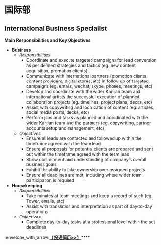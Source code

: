# 国际部

## **International Business Specialist**

**Main Responsibilities and Key Objectives**

* **Business**
  * _Responsibilities_
    * Coordinate and execute targeted campaigns for lead conversion as per defined strategies and tactics (eg. new content acquisition, promotion clients)
    * Communicate with international partners (promotion clients, content providers, digital stores, etc) in follow up of targeted campaigns (eg. emails, wechat, skype, phones, meetings, etc)
    * Develop and coordinate with the wider Kanjian team and international artists the successful execution of planned collaboration projects (eg. timelines, project plans, decks, etc)
    * Assist with copywriting and localization of content (eg. articles, social media posts, decks, etc)
    * Perform jobs and tasks as planned and coordinated with the wider Kanjian team and the partners (eg. copywriting, partner accounts setup and management, etc)
  * _Objectives_
    * Ensure all leads are contacted and followed up within the timeframe agreed with the team lead
    * Ensure all proposals for potential clients are prepared and sent out within the timeframe agreed with the team lead
    * Show commitment and understanding of company’s overall business goals
    * Exhibit the ability to take ownership over assigned projects
    * Ensure all deadlines are met, including where wider team participation is required
* **Housekeeping**
  * _Responsibilities_
    * Take minutes at team meetings and keep a record of such (eg. Tower, emails, etc)
    * Assist with translation and interpretation as part of day-to-day operations
  * _Objectives_
    * Complete day-to-day tasks at a professional level within the set deadlines

:envelope\_with\_arrow:[【**投递简历>>】**](./#submit-resume)****
